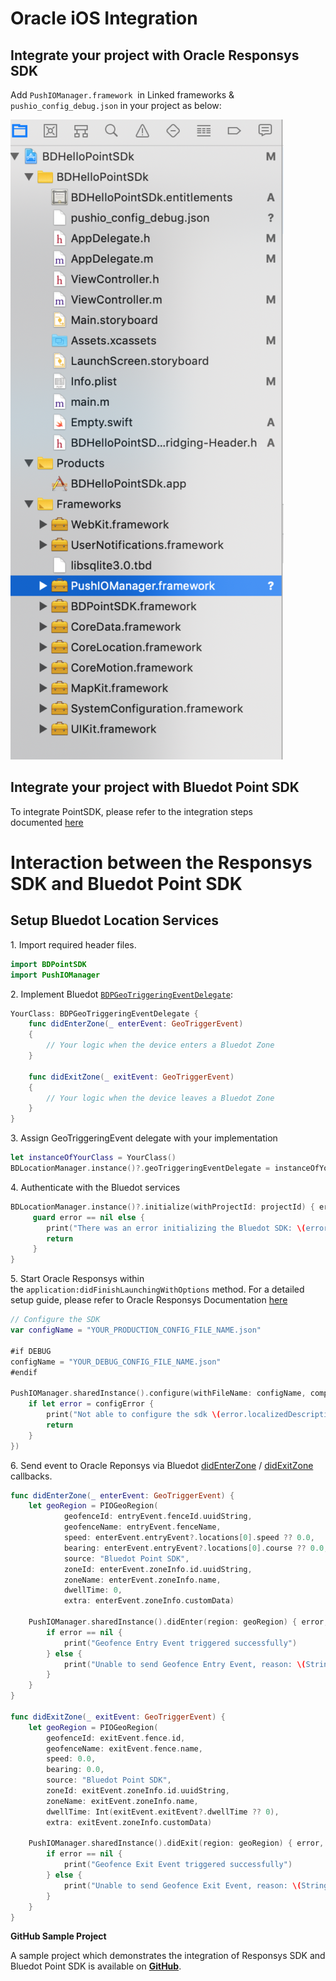 Oracle iOS Integration
======================

Integrate your project with Oracle Responsys SDK
------------------------------------------------

Add `PushIOManager.framework`  in Linked frameworks & `pushio_config_debug.json` in your project as below:

![](../../assets/Screen-Shot-2019-05-02-at-1.15.28-pm-437x1024.png)

Integrate your project with Bluedot Point SDK
---------------------------------------------

To integrate PointSDK, please refer to the integration steps documented [here](../../Point%20SDK/iOS/Quick%20Start.md)

Interaction between the Responsys SDK and Bluedot Point SDK
===========================================================

Setup Bluedot Location Services
-------------------------------

1\. Import required header files.
```swift
import BDPointSDK
import PushIOManager
```

2\. Implement Bluedot [`BDPGeoTriggeringEventDelegate`](https://ios-docs.bluedot.io/Protocols/BDPGeoTriggeringEventDelegate.html):

```swift
YourClass: BDPGeoTriggeringEventDelegate { 
    func didEnterZone(_ enterEvent: GeoTriggerEvent) 
    { 
        // Your logic when the device enters a Bluedot Zone 
    } 

    func didExitZone(_ exitEvent: GeoTriggerEvent) 
    { 
        // Your logic when the device leaves a Bluedot Zone 
    } 
}
```

3\. Assign GeoTriggeringEvent delegate with your implementation
```swift
let instanceOfYourClass = YourClass() 
BDLocationManager.instance()?.geoTriggeringEventDelegate = instanceOfYourClass
```

4\. Authenticate with the Bluedot services

```swift
BDLocationManager.instance()?.initialize(withProjectId: projectId) { error in
     guard error == nil else {
        print("There was an error initializing the Bluedot SDK: \(error.localizedDescription)")
        return
     }
}
```

5\. Start Oracle Responsys within the `application:didFinishLaunchingWithOptions` method. For a detailed setup guide, please refer to Oracle Responsys Documentation [here](https://docs.oracle.com/en/cloud/saas/marketing/responsys-develop-mobile/ios/step-by-step.htm)

```swift
// Configure the SDK        
var configName = "YOUR_PRODUCTION_CONFIG_FILE_NAME.json"

#if DEBUG
configName = "YOUR_DEBUG_CONFIG_FILE_NAME.json"
#endif

PushIOManager.sharedInstance().configure(withFileName: configName, completionHandler: { (configError, response) in
    if let error = configError {
        print("Not able to configure the sdk \(error.localizedDescription)")
        return
    }
})
```

6\. Send event to Oracle Reponsys via Bluedot [didEnterZone](https://ios-docs.bluedot.io/Protocols/BDPGeoTriggeringEventDelegate.html#/c:objc(pl)BDPGeoTriggeringEventDelegate(im)didEnterZone:) / [didExitZone](https://ios-docs.bluedot.io/Protocols/BDPGeoTriggeringEventDelegate.html#/c:objc(pl)BDPGeoTriggeringEventDelegate(im)didExitZone:) callbacks.

```swift
func didEnterZone(_ enterEvent: GeoTriggerEvent) {
	let geoRegion = PIOGeoRegion(
            geofenceId: entryEvent.fenceId.uuidString,
            geofenceName: entryEvent.fenceName,
            speed: enterEvent.entryEvent?.locations[0].speed ?? 0.0,
            bearing: enterEvent.entryEvent?.locations[0].course ?? 0.0,
            source: "Bluedot Point SDK",
            zoneId: enterEvent.zoneInfo.id.uuidString,
            zoneName: enterEvent.zoneInfo.name,
            dwellTime: 0,
            extra: enterEvent.zoneInfo.customData)

	PushIOManager.sharedInstance().didEnter(region: geoRegion) { error, _ in
		if error == nil {
			print("Geofence Entry Event triggered successfully")
		} else {
			print("Unable to send Geofence Entry Event, reason: \(String(describing: error?.localizedDescription))")
		}
	}
}

func didExitZone(_ exitEvent: GeoTriggerEvent) {
	let geoRegion = PIOGeoRegion(
		geofenceId: exitEvent.fence.id,
		geofenceName: exitEvent.fence.name,
		speed: 0.0,
		bearing: 0.0,
		source: "Bluedot Point SDK",
		zoneId: exitEvent.zoneInfo.id.uuidString,
		zoneName: exitEvent.zoneInfo.name,
		dwellTime: Int(exitEvent.exitEvent?.dwellTime ?? 0),
		extra: exitEvent.zoneInfo.customData)

	PushIOManager.sharedInstance().didExit(region: geoRegion) { error, _ in
		if error == nil {
			print("Geofence Exit Event triggered successfully")
		} else {
			print("Unable to send Geofence Exit Event, reason: \(String(describing: error?.localizedDescription))")
		}
	}
}
```

**GitHub Sample Project**

A sample project which demonstrates the integration of Responsys SDK and Bluedot Point SDK is available on **[GitHub](https://github.com/Bluedot-Innovation/OracleMinimalApp-iOS)**.